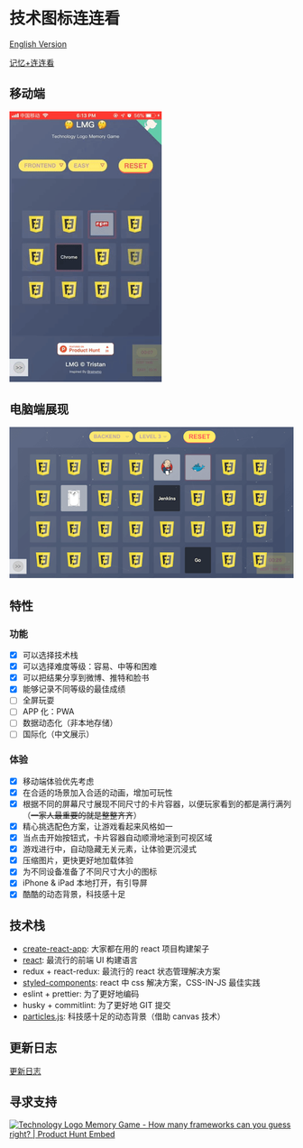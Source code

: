 # 技术图标连连看

[English Version](README.md)

[记忆+连连看](https://zerosoul.github.io/frontend-memo-game/)

## 移动端

![移动端展现截图](public/demo.mobile.gif)

## 电脑端展现

![电脑端展现截图](public/demo.pc.png)

## 特性

### 功能

- [x] 可以选择技术栈
- [x] 可以选择难度等级：容易、中等和困难
- [x] 可以把结果分享到微博、推特和脸书
- [x] 能够记录不同等级的最佳成绩
- [ ] 全屏玩耍
- [ ] APP 化：PWA
- [ ] 数据动态化（非本地存储）
- [ ] 国际化（中文展示）

### 体验

- [x] 移动端体验优先考虑
- [x] 在合适的场景加入合适的动画，增加可玩性
- [x] 根据不同的屏幕尺寸展现不同尺寸的卡片容器，以便玩家看到的都是满行满列（~~一家人最重要的就是整整齐齐~~）
- [x] 精心挑选配色方案，让游戏看起来风格如一
- [x] 当点击开始按钮式，卡片容器自动顺滑地滚到可视区域
- [x] 游戏进行中，自动隐藏无关元素，让体验更沉浸式
- [x] 压缩图片，更快更好地加载体验
- [x] 为不同设备准备了不同尺寸大小的图标
- [x] iPhone & iPad 本地打开，有引导屏
- [x] 酷酷的动态背景，科技感十足

## 技术栈

- [create-react-app](https://github.com/facebook/create-react-app): 大家都在用的 react 项目构建架子
- [react](https://reactjs.org): 最流行的前端 UI 构建语言
- redux + react-redux: 最流行的 react 状态管理解决方案
- [styled-components](https://styled-components.com): react 中 css 解决方案，CSS-IN-JS 最佳实践
- eslint + prettier: 为了更好地编码
- husky + commitlint: 为了更好地 GIT 提交
- [particles.js](https://vincentgarreau.com/particles.js/): 科技感十足的动态背景（借助 canvas 技术）

## 更新日志

[更新日志](CHANGELOG.md)

## 寻求支持

<a href="https://www.producthunt.com/posts/frontend-logo-memory-game?utm_source=badge-featured&utm_medium=badge&utm_souce=badge-frontend-logo-memory-game" target="_blank"><img src="https://api.producthunt.com/widgets/embed-image/v1/featured.svg?post_id=155856&theme=light" alt="Technology Logo Memory Game - How many frameworks can you guess right? | Product Hunt Embed" style="width: 250px; height: 54px;" width="250px" height="54px" /></a>
